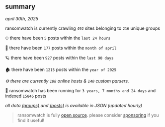 
## summary
_april 30th, 2025_

ransomwatch is currently crawling `492` sites belonging to `216` unique groups

⏲ there have been `5` posts within the `last 24 hours`

🦈 there have been `177` posts within the `month of april`

🪐 there have been `927` posts within the `last 90 days`

🏚 there have been `1215` posts within the `year of 2025`

_⚙️ there are currently `108` online hosts & `140` custom parsers._

🦕 ransomwatch has been running for `3 years, 7 months and 24 days` and indexed `15846` posts

_all data  [(groups)](http://ransomwhat.telemetry.ltd/groups) and [(posts)](http://ransomwhat.telemetry.ltd/posts) is available in JSON (updated hourly)_

> ransomwatch is fully [open source](https://github.com/joshhighet/ransomwatch#ransomwatch--). please consider [sponsoring](https://github.com/sponsors/joshhighet) if you find it useful!
